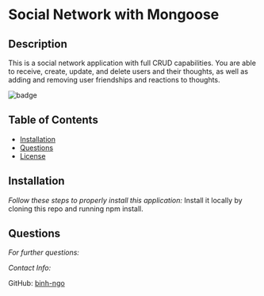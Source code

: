 # Social Network with Mongoose
  
## Description
  
  This is a social network application with full CRUD capabilities. You are able to receive, create, update, and delete users and their thoughts, as well as adding and removing user friendships and reactions to thoughts. 
  
![badge](https://img.shields.io/badge/license--blue)
## Table of Contents
  * [Installation](#installation)
  * [Questions](#questions)
  * [License](#license)
      

  ## Installation
      
  *Follow these steps to properly install this application:*
    Install it locally by cloning this repo and running npm install.
        
  ## Questions
        
  *For further questions:*

     
    
  *Contact Info:*
    
  GitHub: [binh-ngo](https://github.com/binh-ngo)
    
